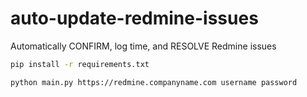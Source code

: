 # auto-update-redmine-issues
Automatically CONFIRM, log time, and RESOLVE Redmine issues

```bash
pip install -r requirements.txt
```


```bash
python main.py https://redmine.companyname.com username password
```